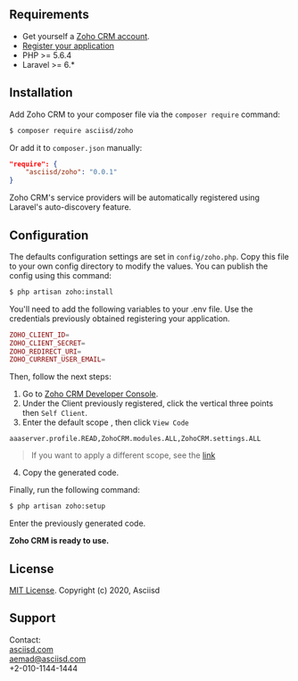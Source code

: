 ## Requirements

* Get yourself a [Zoho CRM account](https://www.zoho.com/crm/).
* [Register your application](https://www.zoho.com/crm/developer/docs/php-sdk/clientapp.html)
* PHP >= 5.6.4
* Laravel >= 6.*

## Installation

Add Zoho CRM to your composer file via the `composer require` command:

```bash
$ composer require asciisd/zoho
```

Or add it to `composer.json` manually:

```json
"require": {
    "asciisd/zoho": "0.0.1"
}
```

Zoho CRM's service providers will be automatically registered using Laravel's auto-discovery feature.

## Configuration

The defaults configuration settings are set in `config/zoho.php`. Copy this file to your own config directory to modify the values. You can publish the config using this command:

```bash
$ php artisan zoho:install
```

You'll need to add the following variables to your .env file. Use the credentials previously obtained registering your application.

```php
ZOHO_CLIENT_ID=
ZOHO_CLIENT_SECRET=
ZOHO_REDIRECT_URI=
ZOHO_CURRENT_USER_EMAIL=
```

Then, follow the next steps:
1. Go to [Zoho CRM Developer Console](https://accounts.zoho.com/developerconsole).
2. Under the Client previously registered, click the vertical three points then `Self Client`.
3. Enter the default scope , then click `View Code`
```
aaaserver.profile.READ,ZohoCRM.modules.ALL,ZohoCRM.settings.ALL
```    
> If you want to apply a different scope, see the [link](https://www.zoho.com/crm//developer/docs/api/oauth-overview.html#scopes)

4. Copy the generated code.

Finally, run the following command:

```bash
$ php artisan zoho:setup
```

Enter the previously generated code.

**Zoho CRM is ready to use.**

## License

[MIT License](https://opensource.org/licenses/MIT). Copyright (c) 2020, Asciisd

## Support

Contact:<br>
[asciisd.com](https://asciisd.com)<br>
aemad@asciisd.com<br>
+2-010-1144-1444

